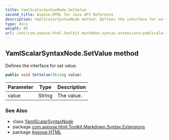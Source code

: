 ```yaml
---
title: YamlScalarSyntaxNode.SetValue
second_title: Aspose.HTML for Java API Reference
description: YamlScalarSyntaxNode method. Defines the interface for set value
type: docs
weight: 40
url: /net/com.aspose.html.toolkit.markdown.syntax.extensions/yamlscalarsyntaxnode/setvalue/
---
```

## YamlScalarSyntaxNode.SetValue method

Defines the interface for set value.

```java
public void SetValue(String value)
```

| Parameter | Type | Description |
| --- | --- | --- |
| value | String | The value. |

### See Also

* class [YamlScalarSyntaxNode](../)
* package [com.aspose.html.Toolkit.Markdown.Syntax.Extensions](../../yamlscalarsyntaxnode/)
* package [Aspose.HTML](../../../)
